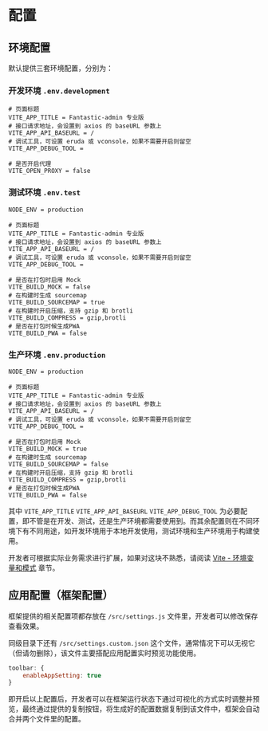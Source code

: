 # 配置

## 环境配置

默认提供三套环境配置，分别为：

### 开发环境 `.env.development`

```
# 页面标题
VITE_APP_TITLE = Fantastic-admin 专业版
# 接口请求地址，会设置到 axios 的 baseURL 参数上
VITE_APP_API_BASEURL = /
# 调试工具，可设置 eruda 或 vconsole，如果不需要开启则留空
VITE_APP_DEBUG_TOOL =

# 是否开启代理
VITE_OPEN_PROXY = false
```

### 测试环境 `.env.test`

```
NODE_ENV = production

# 页面标题
VITE_APP_TITLE = Fantastic-admin 专业版
# 接口请求地址，会设置到 axios 的 baseURL 参数上
VITE_APP_API_BASEURL = /
# 调试工具，可设置 eruda 或 vconsole，如果不需要开启则留空
VITE_APP_DEBUG_TOOL =

# 是否在打包时启用 Mock
VITE_BUILD_MOCK = false
# 在构建时生成 sourcemap
VITE_BUILD_SOURCEMAP = true
# 在构建时开启压缩，支持 gzip 和 brotli
VITE_BUILD_COMPRESS = gzip,brotli
# 是否在打包时候生成PWA
VITE_BUILD_PWA = false
```

### 生产环境 `.env.production`

```
NODE_ENV = production

# 页面标题
VITE_APP_TITLE = Fantastic-admin 专业版
# 接口请求地址，会设置到 axios 的 baseURL 参数上
VITE_APP_API_BASEURL = /
# 调试工具，可设置 eruda 或 vconsole，如果不需要开启则留空
VITE_APP_DEBUG_TOOL =

# 是否在打包时启用 Mock
VITE_BUILD_MOCK = true
# 在构建时生成 sourcemap
VITE_BUILD_SOURCEMAP = false
# 在构建时开启压缩，支持 gzip 和 brotli
VITE_BUILD_COMPRESS = gzip,brotli
# 是否在打包时候生成PWA
VITE_BUILD_PWA = false
```

其中 `VITE_APP_TITLE` `VITE_APP_API_BASEURL` `VITE_APP_DEBUG_TOOL` 为必要配置，即不管是在开发、测试，还是生产环境都需要使用到。而其余配置则在不同环境下有不同用途，如开发环境用于本地开发使用，测试环境和生产环境用于构建使用。

开发者可根据实际业务需求进行扩展，如果对这块不熟悉，请阅读 [Vite - 环境变量和模式](https://cn.vitejs.dev/guide/env-and-mode.html) 章节。

## 应用配置（框架配置）

框架提供的相关配置项都存放在 `/src/settings.js` 文件里，开发者可以修改保存查看效果。

同级目录下还有 `/src/settings.custom.json` 这个文件，通常情况下可以无视它（但请勿删除），该文件主要搭配应用配置实时预览功能使用。

```js
toolbar: {
    enableAppSetting: true
}
```

即开启以上配置后，开发者可以在框架运行状态下通过可视化的方式实时调整并预览，最终通过提供的复制按钮，将生成好的配置数据复制到该文件中，框架会自动合并两个文件里的配置。